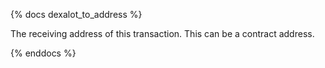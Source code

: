{% docs dexalot_to_address %}

The receiving address of this transaction. This can be a contract address. 

{% enddocs %}